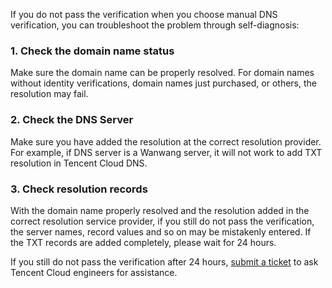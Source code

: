 If you do not pass the verification when you choose manual DNS verification, you can troubleshoot the problem through self-diagnosis:

### 1. Check the domain name status
Make sure the domain name can be properly resolved. For domain names without identity verifications, domain names just purchased, or others, the resolution may fail.

### 2. Check the DNS Server
Make sure you have added the resolution at the correct resolution provider. For example, if DNS server is a Wanwang server, it will not work to add TXT resolution in Tencent Cloud DNS.

### 3. Check resolution records
With the domain name properly resolved and the resolution added in the correct resolution service provider, if you still do not pass the verification, the server names, record values and so on may be mistakenly entered. If the TXT records are added completely, please wait for 24 hours.

If you still do not pass the verification after 24 hours, [submit a ticket](https://console.cloud.tencent.com/workorder/category) to ask Tencent Cloud engineers for assistance.
